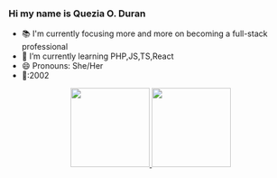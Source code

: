 ### Hi my name is Quezia O. Duran

- 📚 I'm currently focusing more and more on becoming a full-stack professional
- 🌱 I’m currently learning PHP,JS,TS,React
- 😄 Pronouns: She/Her
- 🎂:2002
<div align="center">
  <a href="https://github.com/Zia3k4">
 <img height="140em" src="https://github-readme-stats.vercel.app/api/top-langs/?username=Zia3k4&layout=compact&langs_count=7&theme=synthwave"/>
    
 <img height="140em" src="https://github-readme-stats.vercel.app/api?username=Zia3k4&show_icons=true&theme=synthwave&include_all_commits=true&count_private=true"/>
</div>
